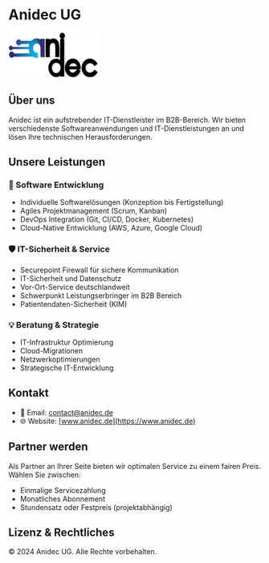 # Anidec UG

<img src="anidec_logo.svg" width="180" height="90" alt="Anidec Logo">

## Über uns
Anidec ist ein aufstrebender IT-Dienstleister im B2B-Bereich. Wir bieten verschiedenste Softwareanwendungen und IT-Dienstleistungen an und lösen Ihre technischen Herausforderungen.

## Unsere Leistungen

### 🔧 Software Entwicklung
- Individuelle Softwarelösungen (Konzeption bis Fertigstellung)
- Agiles Projektmanagement (Scrum, Kanban) 
- DevOps Integration (Git, CI/CD, Docker, Kubernetes)
- Cloud-Native Entwicklung (AWS, Azure, Google Cloud)

### 🛡️ IT-Sicherheit & Service
- Securepoint Firewall für sichere Kommunikation 
- IT-Sicherheit und Datenschutz
- Vor-Ort-Service deutschlandweit
- Schwerpunkt Leistungserbringer im B2B Bereich
- Patientendaten-Sicherheit (KIM)

### 💡 Beratung & Strategie
- IT-Infrastruktur Optimierung
- Cloud-Migrationen
- Netzwerkoptimierungen
- Strategische IT-Entwicklung

## Kontakt
- 📧 Email: contact@anidec.de
- 🌐 Website: [www.anidec.de](https://www.anidec.de)

## Partner werden
Als Partner an Ihrer Seite bieten wir optimalen Service zu einem fairen Preis. Wählen Sie zwischen:
- Einmalige Servicezahlung
- Monatliches Abonnement
- Stundensatz oder Festpreis (projektabhängig)

## Lizenz & Rechtliches
© 2024 Anidec UG. Alle Rechte vorbehalten.
